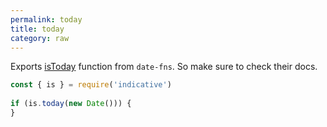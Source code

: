 ```yaml
---
permalink: today
title: today
category: raw
---
```


Exports [isToday](https://date-fns.org/v1.30.1/docs/isToday) function from `date-fns`. So
make sure to check their docs.
 
```js
const { is } = require('indicative')
 
if (is.today(new Date())) {
}
```
